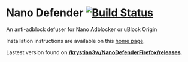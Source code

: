 # Nano Defender [![Build Status](https://travis-ci.org/jspenguin2017/uBlockProtector.svg?branch=master)](https://travis-ci.org/jspenguin2017/uBlockProtector)

An anti-adblock defuser for Nano Adblocker or uBlock Origin

Installation instructions are available on this [home page](http://jspenguin2017.github.io/uBlockProtector/ "http://jspenguin2017.github.io/uBlockProtector/"). 


Lastest version found on [**/krystian3w/NanoDefenderFirefox/releases**](https://github.com/krystian3w/NanoDefenderFirefox/releases).
